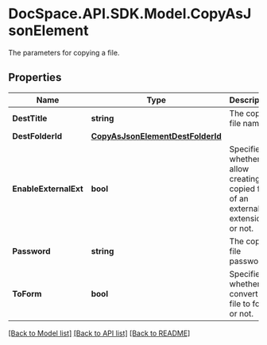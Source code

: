 # DocSpace.API.SDK.Model.CopyAsJsonElement
The parameters for copying a file.

## Properties

Name | Type | Description | Notes
------------ | ------------- | ------------- | -------------
**DestTitle** | **string** | The copied file name. | 
**DestFolderId** | [**CopyAsJsonElementDestFolderId**](CopyAsJsonElementDestFolderId.md) |  | 
**EnableExternalExt** | **bool** | Specifies whether to allow creating the copied file of an external extension or not. | [optional] 
**Password** | **string** | The copied file password. | [optional] 
**ToForm** | **bool** | Specifies whether to convert the file to form or not. | [optional] 

[[Back to Model list]](../README.md#documentation-for-models) [[Back to API list]](../README.md#documentation-for-api-endpoints) [[Back to README]](../README.md)


